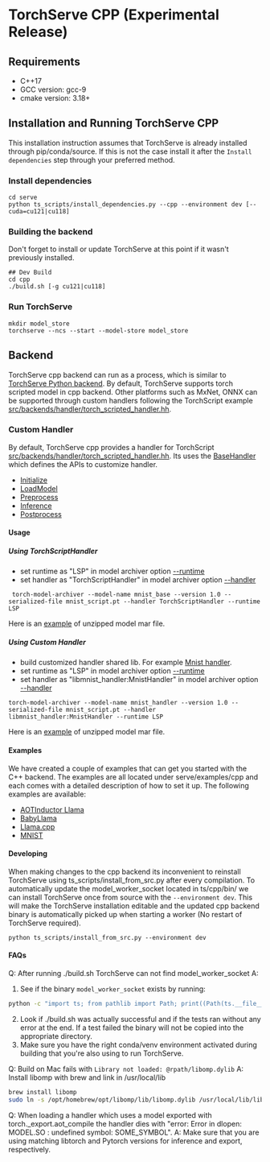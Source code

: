 # TorchServe CPP (Experimental Release)
## Requirements
* C++17
* GCC version: gcc-9
* cmake version: 3.18+
## Installation and Running TorchServe CPP

This installation instruction assumes that TorchServe is already installed through pip/conda/source. If this is not the case install it after the `Install dependencies` step through your preferred method.

### Install dependencies
```
cd serve
python ts_scripts/install_dependencies.py --cpp --environment dev [--cuda=cu121|cu118]
```
### Building the backend
Don't forget to install or update TorchServe at this point if it wasn't previously installed.
```
## Dev Build
cd cpp
./build.sh [-g cu121|cu118]

```

### Run TorchServe
```
mkdir model_store
torchserve --ncs --start --model-store model_store
```
## Backend
TorchServe cpp backend can run as a process, which is similar to [TorchServe Python backend](https://github.com/pytorch/serve/tree/master/ts). By default, TorchServe supports torch scripted model in cpp backend. Other platforms such as MxNet, ONNX can be supported through custom handlers following the TorchScript example [src/backends/handler/torch_scripted_handler.hh](https://github.com/pytorch/serve/blob/master/cpp/src/backends/handler/torch_scripted_handler.hh).
### Custom Handler
By default, TorchServe cpp provides a handler for TorchScript [src/backends/handler/torch_scripted_handler.hh](https://github.com/pytorch/serve/blob/master/cpp/src/backends/handler/torch_scripted_handler.hh). Its uses the [BaseHandler](https://github.com/pytorch/serve/blob/master/cpp/src/backends/handler/base_handler.hh) which defines the APIs to customize handler.
* [Initialize](https://github.com/pytorch/serve/blob/ba8f96a6e68ca7f63b55d72a21aad364334e4d8e/cpp/src/backends/handler/base_handler.hh#L34)
* [LoadModel](https://github.com/pytorch/serve/blob/ba8f96a6e68ca7f63b55d72a21aad364334e4d8e/cpp/src/backends/handler/base_handler.hh#L41)
* [Preprocess](https://github.com/pytorch/serve/blob/ba8f96a6e68ca7f63b55d72a21aad364334e4d8e/cpp/src/backends/handler/base_handler.hh#L43)
* [Inference](https://github.com/pytorch/serve/blob/ba8f96a6e68ca7f63b55d72a21aad364334e4d8e/cpp/src/backends/handler/base_handler.hh#L49)
* [Postprocess](https://github.com/pytorch/serve/blob/ba8f96a6e68ca7f63b55d72a21aad364334e4d8e/cpp/src/backends/handler/base_handler.hh#L55)
#### Usage
##### Using TorchScriptHandler
* set runtime as "LSP" in model archiver option [--runtime](https://github.com/pytorch/serve/tree/master/model-archiver#arguments)
* set handler as "TorchScriptHandler" in model archiver option [--handler](https://github.com/pytorch/serve/tree/master/model-archiver#arguments)
```
 torch-model-archiver --model-name mnist_base --version 1.0 --serialized-file mnist_script.pt --handler TorchScriptHandler --runtime LSP
```
Here is an [example](https://github.com/pytorch/serve/tree/master/cpp/test/resources/examples/mnist/base_handler) of unzipped model mar file.
##### Using Custom Handler
* build customized handler shared lib. For example [Mnist handler](https://github.com/pytorch/serve/blob/cpp_backend/cpp/src/examples/image_classifier/mnist).
* set runtime as "LSP" in model archiver option [--runtime](https://github.com/pytorch/serve/tree/master/model-archiver#arguments)
* set handler as "libmnist_handler:MnistHandler" in model archiver option [--handler](https://github.com/pytorch/serve/tree/master/model-archiver#arguments)
```
torch-model-archiver --model-name mnist_handler --version 1.0 --serialized-file mnist_script.pt --handler libmnist_handler:MnistHandler --runtime LSP
```
Here is an [example](https://github.com/pytorch/serve/tree/master/cpp/test/resources/examples/mnist/mnist_handler) of unzipped model mar file.

#### Examples
We have created a couple of examples that can get you started with the C++ backend.
The examples are all located under serve/examples/cpp and each comes with a detailed description of how to set it up.
The following examples are available:
* [AOTInductor Llama](../examples/cpp/aot_inductor/llama2/)
* [BabyLlama](../examples/cpp/babyllama/)
* [Llama.cpp](../examples/cpp/llamacpp/)
* [MNIST](../examples/cpp/mnist/)

#### Developing
When making changes to the cpp backend its inconvenient to reinstall TorchServe using ts_scripts/install_from_src.py after every compilation.
To automatically update the model_worker_socket located in ts/cpp/bin/ we can install TorchServe once from source with the `--environment dev`.
This will make the TorchServe installation editable and the updated cpp backend binary is automatically picked up when starting a worker (No restart of TorchServe required).
```
python ts_scripts/install_from_src.py --environment dev
```

#### FAQs
Q: After running ./build.sh TorchServe can not find model_worker_socket
A:
1. See if the binary `model_worker_socket` exists by running:
```bash
python -c "import ts; from pathlib import Path; print((Path(ts.__file__).parent / 'cpp/bin/model_worker_socket').exists())
```
2. Look if ./build.sh was actually successful and if the tests ran without any error at the end. If a test failed the binary will not be copied into the appropriate directory.
3. Make sure you have the right conda/venv environment activated during building that you're also using to run TorchServe.

Q: Build on Mac fails with `Library not loaded: @rpath/libomp.dylib`
A: Install libomp with brew and link in /usr/local/lib
```bash
brew install libomp
sudo ln -s /opt/homebrew/opt/libomp/lib/libomp.dylib /usr/local/lib/libomp.dylib
```

Q: When loading a handler which uses a model exported with torch._export.aot_compile the handler dies with "error: Error in dlopen: MODEL.SO : undefined symbol: SOME_SYMBOL".
A: Make sure that you are using matching libtorch and Pytorch versions for inference and export, respectively.

